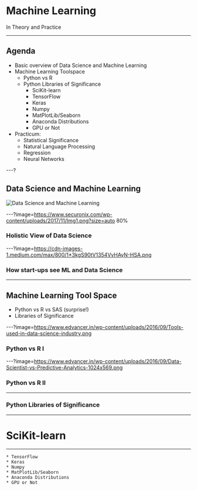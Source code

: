 # Machine Learning  

In Theory and Practice

---

## Agenda

* Basic overview of Data Science and Machine Learning
* Machine Learning Toolspace
  * Python vs R
  * Python Libraries of Significance
    * SciKit-learn
    * TensorFlow
    * Keras
    * Numpy
    * MatPlotLib/Seaborn
    * Anaconda Distributions
    * GPU or Not
* Practicum:
  * Statistical Significance
  * Natural Language Processing
  * Regression
  * Neural Networks


---?

## Data Science and Machine Learning
![Data Science and Machine Learning](image=https://i0.wp.com/s3.amazonaws.com/acadgildsite/wordpress_images/bigdatadeveloper/Devil+Is+in+the+Detail+Data+Science%2C+Artificial+Learning%2C+Machine+Learning%2C+and+Deep+Learning/9-img9.png?resize=461%2C290&ssl=1)

---?image=https://www.securonix.com/wp-content/uploads/2017/11/Img1.png?size=auto 80%

### Holistic View of Data Science

---?image=https://cdn-images-1.medium.com/max/800/1*3kgS90tV1354VvHAyN-HSA.png

### How start-ups see ML and Data Science 

---

## Machine Learning Tool Space
* Python vs R vs SAS (surprise!)
* Libraries of Significance

---?image=https://www.edvancer.in/wp-content/uploads/2016/09/Tools-used-in-data-science-industry.png
### Python vs R I

---?image=https://www.edvancer.in/wp-content/uploads/2016/09/Data-Scientist-vs-Predictive-Analytics-1024x569.png
### Python vs R II


---

### Python Libraries of Significance

---

# SciKit-learn

---
    * TensorFlow
    * Keras
    * Numpy
    * MatPlotLib/Seaborn
    * Anaconda Distributions
    * GPU or Not